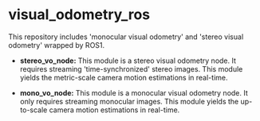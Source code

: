 # visual_odometry_ros
This repository includes 'monocular visual odometry' and 'stereo visual odometry' wrapped by ROS1.

*  **stereo_vo_node:** This module is a stereo visual odometry node. It requires streaming 'time-synchronized' stereo images. This module yields the metric-scale camera motion estimations in real-time.

*  **mono_vo_node:** This module is a monocular visual odometry node. It only requires streaming monocular images. This module yields the up-to-scale camera motion estimations in real-time.